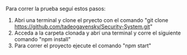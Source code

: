 Para correr la prueba seguí estos pasos:

1. Abri una terminal y clone el pryecto con el comando "git clone https://github.com/tadeogavensky/Security-System.git"
2. Acceda a la carpeta clonada y abrí una terminal y corre el siguiente comando "npm install"
3. Para correr el proyecto ejecute el comando "npm start"
